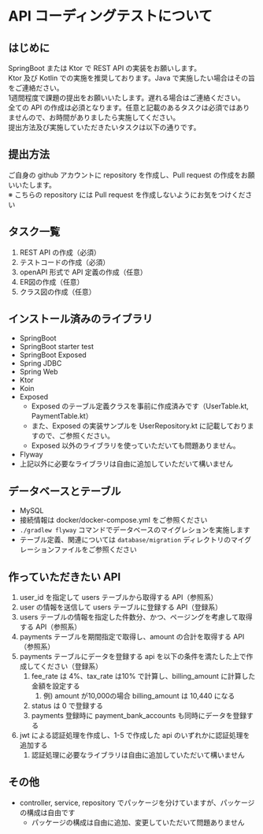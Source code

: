 # API コーディングテストについて

## はじめに

SpringBoot または Ktor で REST API の実装をお願いします。   
Ktor 及び Kotlin での実施を推奨しております。Java で実施したい場合はその旨をご連絡ださい。   
1週間程度で課題の提出をお願いいたします。遅れる場合はご連絡ください。   
全ての API の作成は必須となります。任意と記載のあるタスクは必須ではありませんので、お時間がありましたら実施してください。    
提出方法及び実施していただきたいタスクは以下の通りです。

## 提出方法
ご自身の github アカウントに repository を作成し、Pull request の作成をお願いいたします。  
※ こちらの repository には Pull request を作成しないようにお気をつけください

## タスク一覧

1. REST API の作成（必須）
2. テストコードの作成（必須）
3. openAPI 形式で API 定義の作成（任意）
4. ER図の作成（任意）
5. クラス図の作成（任意）

## インストール済みのライブラリ

- SpringBoot
- SpringBoot starter test
- SpringBoot Exposed
- Spring JDBC
- Spring Web
- Ktor
- Koin
- Exposed
    - Exposed のテーブル定義クラスを事前に作成済みです（UserTable.kt, PaymentTable.kt）
    - また、Exposed の実装サンプルを UserRepository.kt に記載しておりますので、ご参照ください。
    - Exposed 以外のライブラリを使っていただいても問題ありません。
- Flyway
- 上記以外に必要なライブラリは自由に追加していただいて構いません

## データベースとテーブル

- MySQL
- 接続情報は docker/docker-compose.yml をご参照ください
- `./gradlew flyway` コマンドでデータベースのマイグレションを実施します
- テーブル定義、関連については `database/migration` ディレクトリのマイグレーションファイルをご参照ください

## 作っていただきたい API

1. user_id を指定して users テーブルから取得する API（参照系）
2. user の情報を送信して users テーブルに登録する API（登録系）
3. users テーブルの情報を指定した件数分、かつ、ページングを考慮して取得する API（参照系）
4. payments テーブルを期間指定で取得し、amount の合計を取得する API（参照系）
5. payments テーブルにデータを登録する api を以下の条件を満たした上で作成してください（登録系）
    1. fee_rate は 4%、tax_rate は10% で計算し、billing_amount に計算した金額を設定する
        1. 例) amount が10,000の場合 billing_amount は 10,440 になる
    2. status は 0 で登録する
    3. payments 登録時に payment_bank_accounts も同時にデータを登録する
6. jwt による認証処理を作成し、1-5 で作成した api のいずれかに認証処理を追加する
   1. 認証処理に必要なライブラリは自由に追加していただいて構いません

## その他

- controller, service, repository でパッケージを分けていますが、パッケージの構成は自由です
  - パッケージの構成は自由に追加、変更していただいて問題ありません
